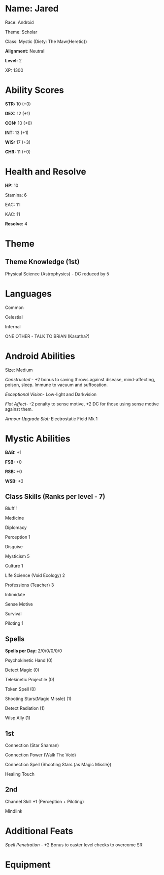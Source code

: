 # Name: Jared

Race: Android

Theme: Scholar

Class: Mystic (Diety: The Maw{Heretic})

**Alignment:** Neutral

**Level:** 2

XP: 1300

# Ability Scores

**STR:** 10 (+0)

**DEX:** 12 (+1)

**CON:** 10 (+0)

**INT:** 13 (+1)

**WIS:** 17 (+3)

**CHR:** 11 (+0)

# Health and Resolve

**HP:** 10

Stamina: 6

EAC: 11

KAC: 11

**Resolve:** 4

# Theme

## Theme Knowledge (1st)

Physical Science (Astrophysics) - DC reduced by 5

# Languages

Common

Celestial

Infernal

ONE OTHER - TALK TO BRIAN (Kasatha?)

# Android Abilities

Size: Medium

*Constructed -* +2 bonus to saving throws against disease, mind-affecting, poison, sleep. Immune to vacuum and suffocation.

*Exceptional Vision-* Low-light and Darkvision

*Flat Affect-* -2 penalty to sense motive, +2 DC for those using sense motive against them.

*Armour Upgrade Slot:* Electrostatic Field Mk 1

# Mystic Abilities

**BAB:** +1

**FSB:** +0

**RSB:** +0

**WSB:** +3

## Class Skills (Ranks per level - 7)

Bluff 1

Medicine

Diplomacy

Perception 1

Disguise

Mysticism 5

Culture 1

Life Science (Void Ecology) 2

Professions (Teacher) 3

Intimidate

Sense Motive

Survival

Piloting 1

## Spells

**Spells per Day:** 2/0/0/0/0/0

Psychokinetic Hand (0)

Detect Magic (0)

Telekinetic Projectile (0)

Token Spell (0)

Shooting Stars{Magic Missle} (1)

Detect Radiation (1)

Wisp Ally (1)


## 1st

Connection (Star Shaman)

Connection Power (Walk The Void)

Connection Spell (Shooting Stars {as Magic Missle})

Healing Touch

## 2nd

Channel Skill +1 (Perception + Piloting)

Mindlink

# Additional Feats

*Spell Penetration* - +2 Bonus to caster level checks to overcome SR

# Equipment
